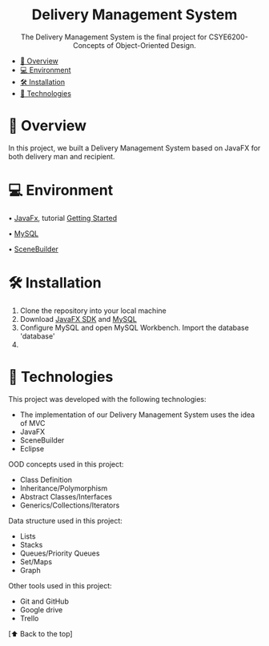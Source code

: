 <h1 align="center"> Delivery Management System  </h1>

<p align="center">
The Delivery Management System is the final project for CSYE6200-Concepts of Object-Oriented Design. <br/>
</p>

<!-- TOC -->
* [📑 Overview](#-overview)
* [💻 Environment](#-environment)
* [🛠 Installation](#-installation)
* [🚀 Technologies](#-technologies)
<!-- TOC -->

# 📑 Overview
In this project, we built a Delivery Management System based on JavaFX for both delivery man and recipient. 


# 💻 Environment
• [JavaFx](https://openjfx.io/), tutorial [Getting Started](https://openjfx.io/openjfx-docs/)

• [MySQL](https://www.mysql.com/)

• [SceneBuilder](https://gluonhq.com/products/scene-builder/)

# 🛠 Installation
1. Clone the repository into your local machine
2. Download [JavaFX SDK](https://gluonhq.com/products/javafx/) and [MySQL](https://dev.mysql.com/downloads/installer/)
3. Configure MySQL and open MySQL Workbench. Import the database 'database'
4. 

# 🚀 Technologies
This project was developed with the following technologies:
- The implementation of our Delivery Management System uses the idea of MVC
- JavaFX
- SceneBuilder
- Eclipse
  
OOD concepts used in this project:
- Class Definition
- Inheritance/Polymorphism
- Abstract Classes/Interfaces
- Generics/Collections/Iterators

Data structure used in this project:  
- Lists
- Stacks
- Queues/Priority Queues
- Set/Maps
- Graph

Other tools used in this project:  
- Git and GitHub
- Google drive
- Trello

[⬆ Back to the top]<br>
